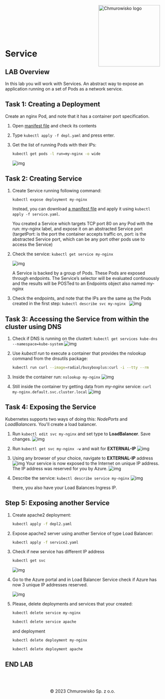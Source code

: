 <img src="./img/logo.png" alt="Chmurowisko logo" width="200" align="right">
<br><br>
<br><br>
<br><br>

# Service

## LAB Overview
In this lab you will work with Services. An abstract way to expose an application running on a set of Pods as a network service.

## Task 1: Creating a Deployment
Create an nginx Pod, and note that it has a container port specification.
1. Open [manifest file](./files/depl.yaml) and check its contents
1. Type `kubectl apply -f depl.yaml` and press enter.
1. Get the list of running Pods with their IPs:

    ```bash
    kubectl get pods -l run=my-nginx -o wide
    ```
    
    ![img](./img/s1.png)

## Task 2: Creating Service

1. Create Service running following command:

    ```bash
    kubectl expose deployment my-nginx
    ```

    Instead, you can download [a manifest file](./files/service.yaml) and apply it using `kubectl apply -f service.yaml`.

    You created a Service which targets TCP port 80 on any Pod with the run: my-nginx label, and expose it on an abstracted Service port (targetPort: is the port the container accepts traffic on, port: is the abstracted Service port, which can be any port other pods use to access the Service)

1. Check the service: `kubectl get service my-nginx`

    ![img](./img/s2.png)

    A Service is backed by a group of Pods. These Pods are exposed through endpoints. The Service’s selector will be evaluated continuously and the results will be POSTed to an Endpoints object also named my-nginx

1. Check the endpoints, and note that the IPs are the same as the Pods created in the first step: `kubectl describe svc my-nginx `
    ![img](./img/s3.png)

## Task 3: Accessing the Service from within the cluster using DNS

1. Check if DNS is running on the clustert: `kubectl get services kube-dns --namespace=kube-system`
    ![img](./img/s4.png)
1. Use *kubectl run* to execute a container that provides the nslookup command from the dnsutils package:
    ```bash
    kubectl run curl --image=radial/busyboxplus:curl -i --tty --rm
    ```
1. Inside the container run: ``nslookup my-nginx``
    ![img](./img/s5.png)

1. Still inside the container try getting data from *my-nginx* service:
    `curl my-nginx.default.svc.cluster.local`
    ![img](./img/s6.png)

## Task 4: Exposing the Service

Kubernetes supports two ways of doing this: *NodePorts* and *LoadBalancers*. You'll create a load balancer.

1. Run `kubectl edit svc my-nginx` and set type to **LoadBalancer**. Save changes.
    ![img](./img/s7.png)
1. Run `kubectl get svc my-nginx -w` and wait for **EXTERNAL-IP**
    ![img](./img/s8.png)
1. Using any browser of your choice, navigate to **EXTERNAL-IP** address
    ![img](./img/s9.png)
    Your service is now exposed to the Internet on unique IP address. The IP address was reserved for you by Azure.
    ![img](./img/s10.png)

1. Describe the service: `kubectl describe service my-nginx`
    ![img](./img/s11.png)

    there, you also have your Load Balances Ingress IP.

## Step 5: Exposing another Service

1. Create apache2 deployment:

    ```bash
    kubectl apply -f depl2.yaml
    ```

1. Expose apache2 server using another Service of type Load Balancer:

    ```bash
    kubectl apply -f service2.yaml
    ```

1. Check if new service has different IP address
  
    ```bash
    kubectl get svc
    ```
   
    ![img](./img/s12.png)
  
2. Go to the Azure portal and in Load Balancer Service check if Azure has now 3     unique IP addresses reserved.

    ![img](./img/s13.png)


3. Please, delete deployments and services that your created:
    ```bash
    kubectl delete service my-nginx
    ```
    ```bash
    kubectl delete service apache
    ```

    and deployment
    
    ```bash
    kubectl delete deployment my-nginx
    ```
    ```bash
    kubectl delete deployment apache
    ```
      
## END LAB

<br><br>

<center><p>&copy; 2023 Chmurowisko Sp. z o.o.<p></center>
